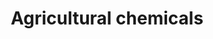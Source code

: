 ---
title: Agricultural chemicals
longTitle: 'Agricultural chemicals'
tags:
- gccommon
usedFor:
- "[[Pesticides]]"
---